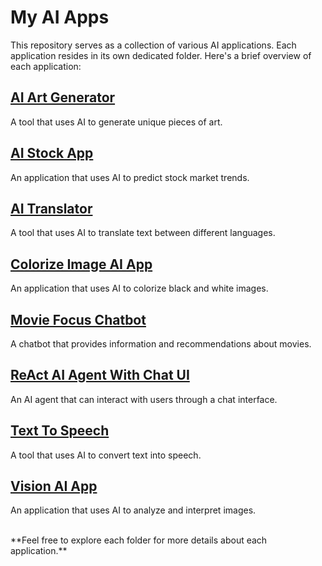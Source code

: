 # My AI Apps

This repository serves as a collection of various AI applications. Each application resides in its own dedicated folder. Here's a brief overview of each application:

## [AI Art Generator](./AI%20Art%20Generator)
A tool that uses AI to generate unique pieces of art.

## [AI Stock App](./AI%20Stock%20App)
An application that uses AI to predict stock market trends.

## [AI Translator](./AI%20Translator)
A tool that uses AI to translate text between different languages.

## [Colorize Image AI App](./Colorize%20Image%20AI%20App)
An application that uses AI to colorize black and white images.

## [Movie Focus Chatbot](./Movie%20Focus%20Chatbot/crkWLLSd)
A chatbot that provides information and recommendations about movies.

## [ReAct AI Agent With Chat UI](./ReAct%20AI%20Agent%20With%20Chat%20UI)
An AI agent that can interact with users through a chat interface.

## [Text To Speech](./Text%20To%20Speech)
A tool that uses AI to convert text into speech.

## [Vision AI App](./Vision%20AI%20App)
An application that uses AI to analyze and interpret images.

<br>
**Feel free to explore each folder for more details about each application.**
<br>
